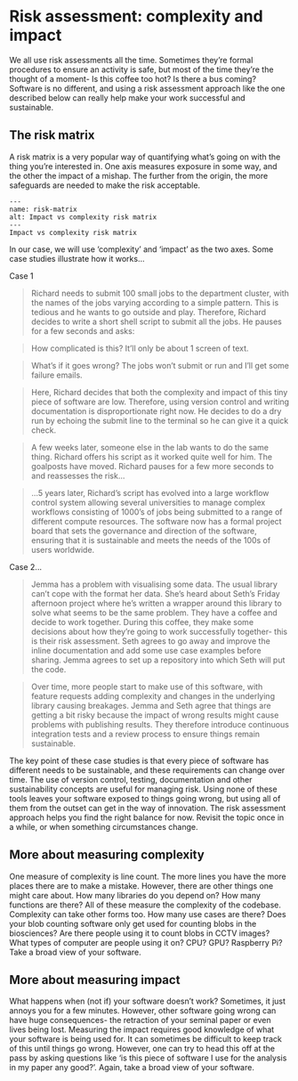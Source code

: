 # Risk assessment: complexity and impact

We all use risk assessments all the time. Sometimes they’re formal procedures to ensure an activity is safe, but most of the time they’re the thought of a moment- Is this coffee too hot?
Is there a bus coming? Software is no different, and using a risk assessment approach like the one described below can really help make your work successful and sustainable.

## The risk matrix

A risk matrix is a very popular way of quantifying what’s going on with the thing you’re interested in. One axis measures exposure in some way, and the other the impact of a mishap.
The further from the origin, the more safeguards are needed to make the risk acceptable.

```{figure} ../../figures/risk-matrix.*
---
name: risk-matrix
alt: Impact vs complexity risk matrix
---
Impact vs complexity risk matrix
```

In our case, we will use ‘complexity’ and ‘impact’ as the two axes. Some case studies illustrate how it works…

Case 1

> Richard needs to submit 100 small jobs to the department cluster, with the names of the jobs varying according to a simple pattern. This is tedious and he wants to go outside and play. Therefore, Richard decides to write a short shell script to submit all the jobs. He pauses for a few seconds and asks:

> How complicated is this? It’ll only be about 1 screen of text.

> What’s if it goes wrong? The jobs won’t submit or run and I’ll get some failure emails.

> Here, Richard decides that both the complexity and impact of this tiny piece of software are low. Therefore, using version control and writing documentation is disproportionate right now. He decides to do a dry run by echoing the submit line to the terminal so he can give it a quick check.

>A few weeks later, someone else in the lab wants to do the same thing. Richard offers his script as it worked quite well for him. The goalposts have moved. Richard pauses for a few more seconds to and reassesses the risk…

>…5 years later, Richard’s script has evolved into a large workflow control system allowing several universities to manage complex workflows  consisting of 1000’s of jobs being submitted to a range of different compute resources. The software now has a formal project board that sets the governance and direction of the software, ensuring that it is sustainable and meets the needs of the 100s of users worldwide.

Case 2...

> Jemma has a problem with visualising some data. The usual library can’t cope with the format her data. She’s heard about Seth’s Friday afternoon project where he’s written a wrapper around this library to solve what seems to be the same problem. They have a coffee and decide to work together. During this coffee, they make some decisions about how they’re going to work successfully together- this is their risk assessment. Seth agrees to go away and improve the inline documentation and add some use case examples before sharing. Jemma agrees to set up a repository into which Seth will put the code.

> Over time, more people start to make use of this software, with feature requests adding complexity and changes in the underlying library causing breakages. Jemma and Seth agree that things are getting a bit risky because the impact of wrong results might cause problems with publishing results. They therefore introduce continuous integration tests and a review process to ensure things remain sustainable.

The key point of these case studies is that every piece of software has different needs to be sustainable, and these requirements can change over time. The use of version control, testing, documentation and other sustainability concepts are useful for managing risk. Using none of these tools leaves your software exposed to things going wrong, but using all of them from the outset can get in the way of innovation.
The risk assessment approach helps you find the right balance for now. Revisit the topic once in a while, or when something circumstances change.

## More about measuring complexity

One measure of complexity is line count.
The more lines you have the more places there are to make a mistake. However, there are other things one might care about.
How many libraries do you depend on? How many functions are there? All of these measure the complexity of the codebase.
Complexity can take other forms too.
How many use cases are there?
Does your blob counting software only get used for counting blobs in the biosciences?
Are there people using it to count blobs in CCTV images?
What types of computer are people using it on?
CPU? GPU? Raspberry Pi?
Take a broad view of your software.

## More about measuring impact

What happens when (not if) your software doesn’t work?
Sometimes, it just annoys you for a few minutes.
However, other software going wrong can have huge consequences- the retraction of your seminal paper or even lives being lost.
Measuring the impact requires good knowledge of what your software is being used for.
It can sometimes be difficult to keep track of this until things go wrong.
 However, one can try to head this off at the pass by asking questions like ‘is this piece of software I use for the analysis in my paper any good?’.
Again, take a broad view of your software.
